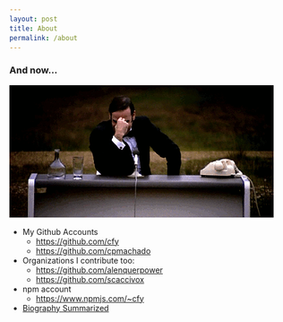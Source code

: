 ```yaml
---
layout: post
title: About
permalink: /about
---
```



### And now...
![ for Something completely different][different]


- My Github Accounts
	+ <https://github.com/cfy>
	+ <https://github.com/cpmachado>
- Organizations I contribute too:
	+ <https://github.com/alenquerpower>
	+ <https://github.com/scaccivox>
- npm account
	+ <https://www.npmjs.com/~cfy>
- [Biography Summarized]


[different]: /images/completely-different.gif
[Biography Summarized]: /bio
